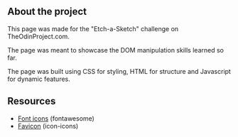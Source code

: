 ## About the project

This page was made for the "Etch-a-Sketch" challenge on TheOdinProject.com.

The page was meant to showcase the DOM manipulation skills learned so far.

The page was built using CSS for styling, HTML for structure and Javascript for dynamic features.

## Resources

- [Font icons](https://fontawesome.com) (fontawesome)
- [Favicon](https://icon-icons.com) (icon-icons)
